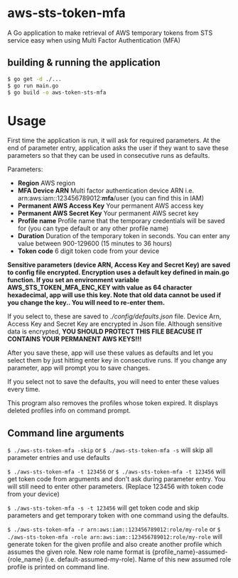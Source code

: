 # aws-sts-token-mfa
A Go application to make retrieval of AWS temporary tokens from STS service easy when using Multi Factor Authentication (MFA)


## building & running the application
``` sh
$ go get -d ./...
$ go run main.go
$ go build -o aws-token-sts-mfa
```

# Usage
First time the application is run, it will ask for required parameters. At the end of parameter entry, application asks the user if they want to save these parameters so that they can be used in consecutive runs as defaults.

Parameters:
- **Region**		AWS region
- **MFA Device ARN**		Multi factor authentication device ARN i.e. arn:aws:iam::123456789012:**mfa**/user (you can find this in IAM)
- **Permanent AWS Access Key**		Your permanent AWS access key
- **Permanent AWS Secret Key**		Your permanent AWS secret key
- **Profile name**		Profile name that the temporary credentials will be saved for (you can type default or any other profile name)
- **Duration**		Duration of the temporary token in seconds. You can enter any value between 900-129600 (15 minutes to 36 hours)
- **Token code**		6 digit token code from your device

**Sensitive parameters (device ARN, Access Key and Secret Key) are saved to config file encrypted. Encryption uses a default key defined in main.go function. If you set an environment variable AWS_STS_TOKEN_MFA_ENC_KEY with value as 64 character hexadecimal, app will use this key. Note that old data cannot be used if you change the key.. You will need to re-enter them.**

If you select to, these are saved to *./config/defaults.json* file. Device Arn, Access Key and Secret Key are encrypted in Json file. Although sensitive data is encrypted, **YOU SHOULD PROTECT THIS FILE BEACUSE IT CONTAINS YOUR PERMANENT AWS KEYS!!!**

After you save these, app will use these values as defaults and let you select them by just hitting enter key in consecutive runs. If you change any parameter, app will prompt you to save changes.

If you select not to save the defaults, you will need to enter these values every time.

This program also removes the profiles whose token expired. It displays deleted profiles info on command prompt.

## Command line arguments
`$ ./aws-sts-token-mfa -skip` or `$ ./aws-sts-token-mfa -s`  will skip all parameter entries and use defaults

`$ ./aws-sts-token-mfa -t 123456` or `$ ./aws-sts-token-mfa -t 123456` will get token code from arguments and don't ask during parameter entry. You will still need to enter other parameters. (Replace 123456 with token code from your device)

`$ ./aws-sts-token-mfa -s -t 123456` will get token code and skip parameters and get temporary token with one command using the defaults.

`$ ./aws-sts-token-mfa -r arn:aws:iam::123456789012:role/my-role` or `$ ./aws-sts-token-mfa -role arn:aws:iam::123456789012:role/my-role`  will generate token for the given profile and also create another profile which assumes the given role. New role name format is {profile_name}-assumed-{role_name} (i.e. default-assumed-my-role). Name of this new assumed role profile is printed on command line.

